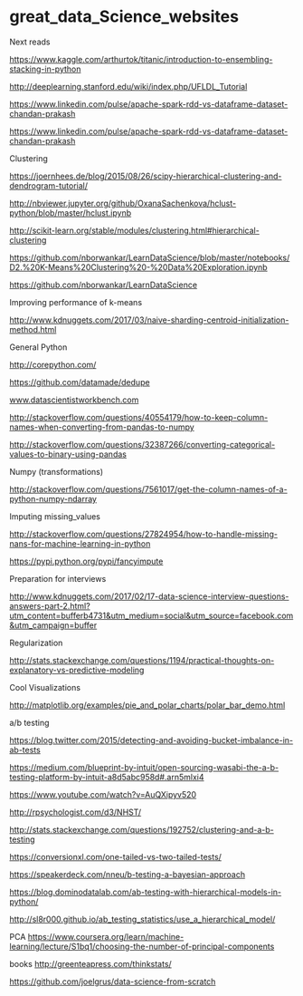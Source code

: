 # great_data_Science_websites

Next reads

https://www.kaggle.com/arthurtok/titanic/introduction-to-ensembling-stacking-in-python

http://deeplearning.stanford.edu/wiki/index.php/UFLDL_Tutorial

https://www.linkedin.com/pulse/apache-spark-rdd-vs-dataframe-dataset-chandan-prakash

https://www.linkedin.com/pulse/apache-spark-rdd-vs-dataframe-dataset-chandan-prakash

Clustering

https://joernhees.de/blog/2015/08/26/scipy-hierarchical-clustering-and-dendrogram-tutorial/

http://nbviewer.jupyter.org/github/OxanaSachenkova/hclust-python/blob/master/hclust.ipynb

http://scikit-learn.org/stable/modules/clustering.html#hierarchical-clustering

https://github.com/nborwankar/LearnDataScience/blob/master/notebooks/D2.%20K-Means%20Clustering%20-%20Data%20Exploration.ipynb

https://github.com/nborwankar/LearnDataScience

Improving performance of k-means

http://www.kdnuggets.com/2017/03/naive-sharding-centroid-initialization-method.html

General Python

http://corepython.com/

https://github.com/datamade/dedupe

www.datascientistworkbench.com

http://stackoverflow.com/questions/40554179/how-to-keep-column-names-when-converting-from-pandas-to-numpy

http://stackoverflow.com/questions/32387266/converting-categorical-values-to-binary-using-pandas

Numpy (transformations)

http://stackoverflow.com/questions/7561017/get-the-column-names-of-a-python-numpy-ndarray

Imputing missing_values

http://stackoverflow.com/questions/27824954/how-to-handle-missing-nans-for-machine-learning-in-python

https://pypi.python.org/pypi/fancyimpute

Preparation for interviews

http://www.kdnuggets.com/2017/02/17-data-science-interview-questions-answers-part-2.html?utm_content=bufferb4731&utm_medium=social&utm_source=facebook.com&utm_campaign=buffer

Regularization

http://stats.stackexchange.com/questions/1194/practical-thoughts-on-explanatory-vs-predictive-modeling

Cool Visualizations

http://matplotlib.org/examples/pie_and_polar_charts/polar_bar_demo.html

a/b testing

https://blog.twitter.com/2015/detecting-and-avoiding-bucket-imbalance-in-ab-tests

https://medium.com/blueprint-by-intuit/open-sourcing-wasabi-the-a-b-testing-platform-by-intuit-a8d5abc958d#.arn5mlxi4

https://www.youtube.com/watch?v=AuQXipyv520

http://rpsychologist.com/d3/NHST/

http://stats.stackexchange.com/questions/192752/clustering-and-a-b-testing

https://conversionxl.com/one-tailed-vs-two-tailed-tests/

https://speakerdeck.com/nneu/b-testing-a-bayesian-approach

https://blog.dominodatalab.com/ab-testing-with-hierarchical-models-in-python/

http://sl8r000.github.io/ab_testing_statistics/use_a_hierarchical_model/

PCA
https://www.coursera.org/learn/machine-learning/lecture/S1bq1/choosing-the-number-of-principal-components

books
http://greenteapress.com/thinkstats/

https://github.com/joelgrus/data-science-from-scratch


